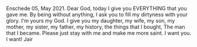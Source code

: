 Enschede 05, May 2021.
Dear God, today I give you EVERYTHING that you gave me. By being without anything, I ask you to fill my dirtyness with your glory. I'm yours my God. I give you my daughter, my wife, my son, my mother, my sister, my father, my history, the things that I bought, The man that I became. Please just stay with me and make me more saint. I want you. I want!
Jair

